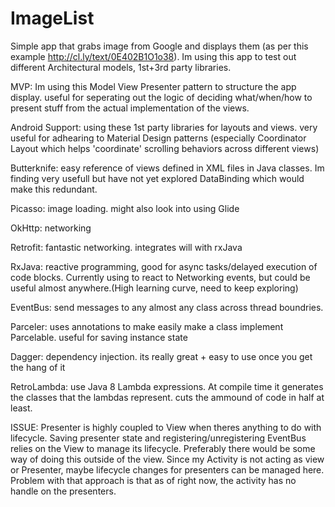 # ImageList

Simple app that grabs image from Google and displays them (as per this example http://cl.ly/text/0E402B1O1o38). Im using this app to test out different Architectural models, 1st+3rd party libraries.



MVP: Im using this Model View Presenter pattern to structure the app display. useful for seperating out the logic of deciding what/when/how to present stuff from the actual implementation of the views. 


Android Support: using these 1st party libraries for layouts and views. very useful for adhearing to Material Design patterns (especially Coordinator Layout which helps 'coordinate' scrolling behaviors across different views)

Butterknife: easy reference of views defined in XML files in Java classes. Im finding very usefull but have not yet explored DataBinding which would make this redundant.

Picasso: image loading. might also look into using Glide

OkHttp: networking

Retrofit: fantastic networking. integrates will with rxJava

RxJava: reactive programming, good for async tasks/delayed execution of code blocks. Currently using to react to Networking events, but could be useful almost anywhere.(High learning curve, need to keep exploring)

EventBus: send messages to any almost any class across thread boundries. 

Parceler: uses annotations to make easily make a class implement Parcelable. useful for saving instance state

Dagger: dependency injection. its really great + easy to use once you get the hang of it

RetroLambda: use Java 8 Lambda expressions. At compile time it generates the classes that the lambdas represent. cuts the ammound of code in half at least.


ISSUE: Presenter is highly coupled to View when theres anything to do with lifecycle. Saving presenter state and registering/unregistering EventBus relies on the View to manage its lifecycle. Preferably there would be some way of doing this outside of the view. Since my Activity is not acting as view or Presenter, maybe lifecycle changes for presenters can be managed here. Problem with that approach is that as of right now, the activity has no handle on the presenters.
 


